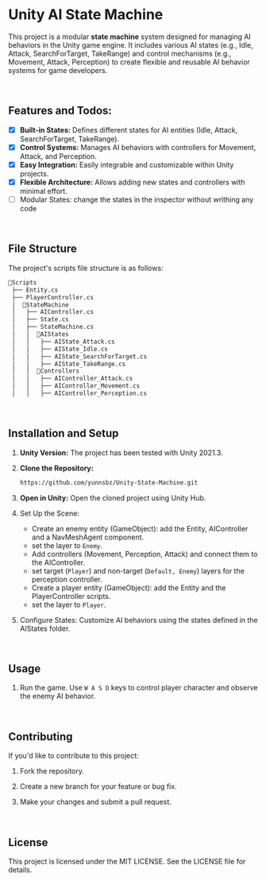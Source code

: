 # Unity AI State Machine

This project is a modular **state machine** system designed for managing AI behaviors in the Unity game engine. It includes various AI states (e.g., Idle, Attack, SearchForTarget, TakeRange) and control mechanisms (e.g., Movement, Attack, Perception) to create flexible and reusable AI behavior systems for game developers.

<br>

## Features and Todos:
- [x] **Built-in States:** Defines different states for AI entities (Idle, Attack, SearchForTarget, TakeRange).
- [x] **Control Systems:** Manages AI behaviors with controllers for Movement, Attack, and Perception.
- [x] **Easy Integration:** Easily integrable and customizable within Unity projects.
- [x] **Flexible Architecture:** Allows adding new states and controllers with minimal effort.
- [ ] Modular States: change the states in the inspector without writhing any code

<br>

## File Structure
The project's scripts file structure is as follows:
``` python
📁Scripts
 ├── Entity.cs
 ├── PlayerController.cs
 │  📁StateMachine
 │   ├── AIController.cs              
 │   ├── State.cs                     
 │   ├── StateMachine.cs             
 │   │  📁AIStates
 │   │   ├── AIState_Attack.cs          
 │   │   ├── AIState_Idle.cs          
 │   │   ├── AIState_SearchForTarget.cs
 │   │   ├── AIState_TakeRange.cs       
 │   │  📁Controllers
 │   │   ├── AIController_Attack.cs    
 │   │   ├── AIController_Movement.cs  
 │   │   ├── AIController_Perception.cs
```

<br>

## Installation and Setup
1. **Unity Version:** The project has been tested with Unity 2021.3.
2. **Clone the Repository:**
   ```bash
   https://github.com/yunnsbz/Unity-State-Machine.git
3. **Open in Unity:** Open the cloned project using Unity Hub.

4. Set Up the Scene:
    - Create an enemy entity (GameObject): add the Entity, AIController and a NavMeshAgent component.
    - set the layer to ```Enemy```.
    - Add controllers (Movement, Perception, Attack) and connect them to the AIController.
    - set target (```Player```) and non-target (```Default, Enemy```) layers for the perception controller.
    - Create a player entity (GameObject): add the Entity and the PlayerController scripts.
    - set the layer to ```Player```.
7. Configure States: Customize AI behaviors using the states defined in the AIStates folder.

<br>

## Usage
1. Run the game. Use ```W A S D``` keys to control player character and observe the enemy AI behavior.

<br>

## Contributing
If you'd like to contribute to this project:

1. Fork the repository.

2. Create a new branch for your feature or bug fix.

3. Make your changes and submit a pull request.

<br>

## License
This project is licensed under the MIT LICENSE. See the LICENSE file for details.
